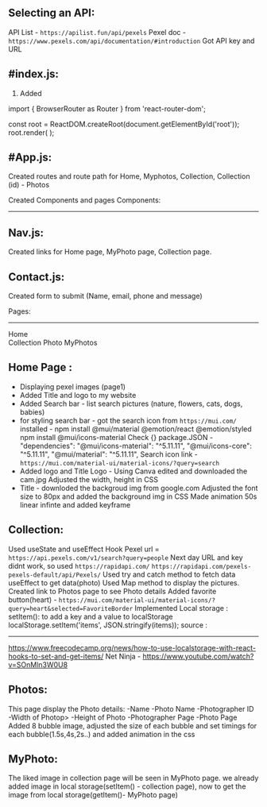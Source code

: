 Selecting an API:
-----------------
API List - `https://apilist.fun/api/pexels`
Pexel doc -`https://www.pexels.com/api/documentation/#introduction`
Got API key and URL

#index.js:
---------
1. Added

import { BrowserRouter as Router } from 'react-router-dom';

const root = ReactDOM.createRoot(document.getElementById('root'));
root.render(
  <Router>
    <App />
  </Router>
);

#App.js:
--------
Created routes and route path for Home, Myphotos, Collection, Collection (id) - Photos

Created Components and pages
Components:
**********
Nav.js:
-------
Created links for Home page, MyPhoto page, Collection page.

Contact.js:
-----------
Created form to submit (Name, email, phone and message)

Pages:
******
Home  
Collection
Photo
MyPhotos

Home Page :
---------
* Displaying pexel images (page1)
* Added Title and logo to my website
* Added Search bar - list search pictures (nature, flowers, cats, dogs, babies)
* for styling search bar - got the search icon from `https://mui.com/`
  installed - npm install @mui/material @emotion/react @emotion/styled
  npm install @mui/icons-material
  Check {} package.JSON - "dependencies": 
    "@mui/icons-material": "^5.11.11",
    "@mui/icons-core": "^5.11.11",
    "@mui/material": "^5.11.11",
  Search icon link - `https://mui.com/material-ui/material-icons/?query=search`
* Added logo and Title
  Logo - Using Canva edited and downloaded the cam.jpg 
  Adjusted the width, height in CSS
* Title - downloded the backgroud img from google.com
  Adjusted the font size to 80px and added the background img in CSS
  Made animation 50s linear infinte and added keyframe

Collection:
------------  
Used useState and useEffect Hook
Pexel url = `https://api.pexels.com/v1/search?query=people`
Next day URL and key didnt work, so used `https://rapidapi.com/`
`https://rapidapi.com/pexels-pexels-default/api/Pexels/`
Used try and catch method to fetch data
useEffect to get data(photo)
Used Map method to display the pictures.
Created link to Photos page to see Photo details
Added favorite button(heart) - `https://mui.com/material-ui/material-icons/?query=heart&selected=FavoriteBorder`
Implemented Local storage :
setItem(): to add a key and a value to localStorage
localStorage.setItem('items', JSON.stringify(items));
source : 
*********
https://www.freecodecamp.org/news/how-to-use-localstorage-with-react-hooks-to-set-and-get-items/
Net Ninja - https://www.youtube.com/watch?v=SOnMln3W0U8


Photos:
--------
This page display the Photo details:
 -Name
 -Photo Name
 -Photographer ID
 -Width of Photop>
 -Height of Photo
 -Photographer Page
 -Photo Page
Added 8 bubble image, adjusted the size of each bubble
and set timings for each bubble(1.5s,4s,2s..) and added animation in the css

MyPhoto:
---------
The liked image in collection page will be seen in MyPhoto page.
we already added image in local storage(setItem() - collection page),
now to get the image from local storage(getItem()- MyPhoto page)
